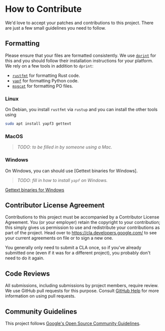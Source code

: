 # How to Contribute

We'd love to accept your patches and contributions to this project. There are
just a few small guidelines you need to follow.

## Formatting

Please ensure that your files are formatted consistently. We use [`dprint`] for this
and you should follow their installation instructions for your platform. We rely
on a few tools in addition to `dprint`:

- [`rustfmt`] for formatting Rust code.
- [`yapf`] for formatting Python code.
- [`msgcat`] for formatting PO files.

### Linux

On Debian, you install `rustfmt` via `rustup` and you can install the other
tools using

```sh
sudo apt install yapf3 gettext
```

### MacOS

> _TODO: to be filled in by someone using a Mac._

### Windows

On Windows, you can should use [Gettext binaries for Windows].

> _TODO: fill in how to install `yapf` on Windows._

[`dprint`]: https://dprint.dev/
[`rustfmt`]: https://github.com/rust-lang/rustfmt
[`yapf`]: https://github.com/google/yapf
[`msgcat`]: https://www.gnu.org/software/gettext/manual/html_node/msgcat-Invocation.html
[Gettext binaries for Windows](https://mlocati.github.io/articles/gettext-iconv-windows.html)

## Contributor License Agreement

Contributions to this project must be accompanied by a Contributor License
Agreement. You (or your employer) retain the copyright to your contribution;
this simply gives us permission to use and redistribute your contributions as
part of the project. Head over to <https://cla.developers.google.com/> to see
your current agreements on file or to sign a new one.

You generally only need to submit a CLA once, so if you've already submitted one
(even if it was for a different project), you probably don't need to do it
again.

## Code Reviews

All submissions, including submissions by project members, require review. We
use GitHub pull requests for this purpose. Consult
[GitHub Help](https://help.github.com/articles/about-pull-requests/) for more
information on using pull requests.

## Community Guidelines

This project follows
[Google's Open Source Community Guidelines](https://opensource.google/conduct/).
